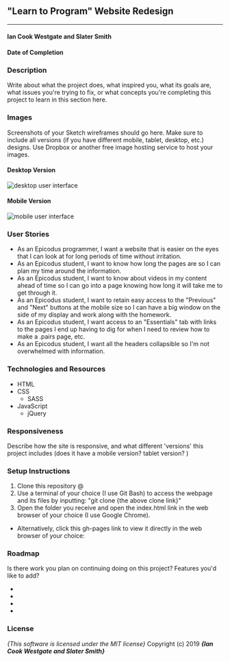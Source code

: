 ## "Learn to Program" Website Redesign
---

#### Ian Cook Westgate and Slater Smith
#### Date of Completion

### Description

Write about what the project does, what inspired you, what its goals are, what issues you're trying to fix, or what concepts you're completing this project to learn in this section here.

### Images

Screenshots of your Sketch wireframes should go here. Make sure to include all versions (if you have different mobile, tablet, desktop, etc.) designs. Use Dropbox or another free image hosting service to host your images.

#### Desktop Version

![desktop user interface](link-to-screenshot-here)

#### Mobile Version

![mobile user interface](link-to-screenshot-here)

### User Stories

* As an Epicodus programmer, I want a website that is easier on the eyes that I can look at for long periods of time without irritation.
* As an Epicodus student, I want to know how long the pages are so I can plan my time around the information.
* As an Epicodus student, I want to know about videos in my content ahead of time so I can go into a page knowing how long it will take me to get through it.
* As an Epicodus student, I want to retain easy access to the "Previous" and "Next" buttons at the mobile size so I can have a big window on the side of my display and work along with the homework.
* As an Epicodus student, I want access to an "Essentials" tab with links to the pages I end up having to dig for when I need to review how to make a .pairs page, etc.
* As an Epicodus student, I want all the headers collapsible so I'm not overwhelmed with information.

### Technologies and Resources

* HTML
* CSS
  * SASS
* JavaScript
  * jQuery

### Responsiveness

Describe how the site is responsive, and what different 'versions' this project includes (does it have a mobile version? tablet version? )

### Setup Instructions

1. Clone this repository @
2. Use a terminal of your choice (I use Git Bash) to access the webpage and its files by inputting: "git clone {the above clone link}"
3. Open the folder you receive and open the index.html link in the web browser of your choice (I use Google Chrome).

- Alternatively, click this gh-pages link to view it directly in the web browser of your choice:

### Roadmap

Is there work you plan on continuing doing on this project? Features you'd like to add?

*
*
*
*

### License

*{This software is licensed under the MIT license}*
Copyright (c) 2019 **_{Ian Cook Westgate and Slater Smith}_**
